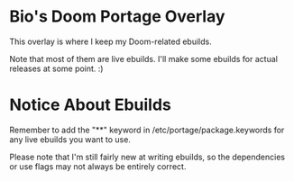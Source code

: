 Bio's Doom Portage Overlay
==========================

This overlay is where I keep my Doom-related ebuilds.

Note that most of them are live ebuilds. I'll make some ebuilds for actual
releases at some point. :)

Notice About Ebuilds
====================

Remember to add the "**" keyword in /etc/portage/package.keywords for any live
ebuilds you want to use.

Please note that I'm still fairly new at writing ebuilds, so the dependencies or
use flags may not always be entirely correct.

